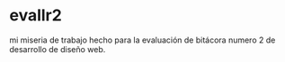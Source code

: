 # evallr2
mi miseria de trabajo hecho para la evaluación de bitácora numero 2 de desarrollo de diseño web. 
